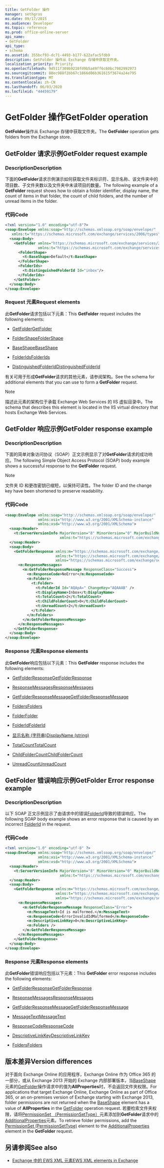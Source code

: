 ```yaml
---
title: GetFolder 操作
manager: sethgros
ms.date: 09/17/2015
ms.audience: Developer
ms.topic: reference
ms.prod: office-online-server
api_name:
- GetFolder
api_type:
- schema
ms.assetid: 355bcf93-dc71-4493-b177-622afac5fdb9
description: GetFolder 操作从 Exchange 存储中获取文件夹。
localization_priority: Priority
ms.openlocfilehash: 9d511f309b9210fd9b5a49ff6c60bc7982992973
ms.sourcegitcommit: 88ec988f2bb67c1866d06b361615f3674a24e795
ms.translationtype: MT
ms.contentlocale: zh-CN
ms.lasthandoff: 06/03/2020
ms.locfileid: "44459179"
---
```

# <a name="getfolder-operation"></a><span data-ttu-id="8a65d-103">GetFolder 操作</span><span class="sxs-lookup"><span data-stu-id="8a65d-103">GetFolder operation</span></span>

<span data-ttu-id="8a65d-104">**GetFolder**操作从 Exchange 存储中获取文件夹。</span><span class="sxs-lookup"><span data-stu-id="8a65d-104">The **GetFolder** operation gets folders from the Exchange store.</span></span> 
  
## <a name="getfolder-request-example"></a><span data-ttu-id="8a65d-105">GetFolder 请求示例</span><span class="sxs-lookup"><span data-stu-id="8a65d-105">GetFolder request example</span></span>

### <a name="description"></a><span data-ttu-id="8a65d-106">Description</span><span class="sxs-lookup"><span data-stu-id="8a65d-106">Description</span></span>

<span data-ttu-id="8a65d-107">下面的**GetFolder**请求示例演示如何获取文件夹标识符、显示名称、该文件夹中的项目数、子文件夹数以及文件夹中未读项目的数量。</span><span class="sxs-lookup"><span data-stu-id="8a65d-107">The following example of a **GetFolder** request shows how to obtain a folder identifier, display name, the count of items in that folder, the count of child folders, and the number of unread items in the folder.</span></span> 
  
### <a name="code"></a><span data-ttu-id="8a65d-108">代码</span><span class="sxs-lookup"><span data-stu-id="8a65d-108">Code</span></span>

```XML
<?xml version="1.0" encoding="utf-8"?>
<soap:Envelope xmlns:soap="http://schemas.xmlsoap.org/soap/envelope/"
   xmlns:t="https://schemas.microsoft.com/exchange/services/2006/types">
  <soap:Body>
    <GetFolder xmlns="https://schemas.microsoft.com/exchange/services/2006/messages"
               xmlns:t="https://schemas.microsoft.com/exchange/services/2006/types">
      <FolderShape>
        <t:BaseShape>Default</t:BaseShape>
      </FolderShape>
      <FolderIds>
        <t:DistinguishedFolderId Id="inbox"/>
      </FolderIds>
    </GetFolder>
  </soap:Body>
</soap:Envelope>
```

### <a name="request-elements"></a><span data-ttu-id="8a65d-109">Request 元素</span><span class="sxs-lookup"><span data-stu-id="8a65d-109">Request elements</span></span>

<span data-ttu-id="8a65d-110">此**GetFolder**请求包括以下元素：</span><span class="sxs-lookup"><span data-stu-id="8a65d-110">This **GetFolder** request includes the following elements:</span></span> 
  
- [<span data-ttu-id="8a65d-111">GetFolder</span><span class="sxs-lookup"><span data-stu-id="8a65d-111">GetFolder</span></span>](getfolder.md)
    
- [<span data-ttu-id="8a65d-112">FolderShape</span><span class="sxs-lookup"><span data-stu-id="8a65d-112">FolderShape</span></span>](foldershape.md)
    
- [<span data-ttu-id="8a65d-113">BaseShape</span><span class="sxs-lookup"><span data-stu-id="8a65d-113">BaseShape</span></span>](baseshape.md)
    
- [<span data-ttu-id="8a65d-114">FolderIds</span><span class="sxs-lookup"><span data-stu-id="8a65d-114">FolderIds</span></span>](folderids.md)
    
- [<span data-ttu-id="8a65d-115">DistinguishedFolderId</span><span class="sxs-lookup"><span data-stu-id="8a65d-115">DistinguishedFolderId</span></span>](distinguishedfolderid.md)
    
<span data-ttu-id="8a65d-116">有关可用于形成**GetFolder**请求的其他元素，请参阅架构。</span><span class="sxs-lookup"><span data-stu-id="8a65d-116">See the schema for additional elements that you can use to form a **GetFolder** request.</span></span> 
  
> [!NOTE]
> <span data-ttu-id="8a65d-117">描述此元素的架构位于承载 Exchange Web Services 的 IIS 虚拟目录中。</span><span class="sxs-lookup"><span data-stu-id="8a65d-117">The schema that describes this element is located in the IIS virtual directory that hosts Exchange Web Services.</span></span> 
  
## <a name="getfolder-response-example"></a><span data-ttu-id="8a65d-118">GetFolder 响应示例</span><span class="sxs-lookup"><span data-stu-id="8a65d-118">GetFolder response example</span></span>

### <a name="description"></a><span data-ttu-id="8a65d-119">Description</span><span class="sxs-lookup"><span data-stu-id="8a65d-119">Description</span></span>

<span data-ttu-id="8a65d-120">下面的简单对象访问协议（SOAP）正文示例显示了对**GetFolder**请求的成功响应。</span><span class="sxs-lookup"><span data-stu-id="8a65d-120">The following Simple Object Access Protocol (SOAP) body example shows a successful response to the **GetFolder** request.</span></span> 
  
> [!NOTE]
> <span data-ttu-id="8a65d-121">文件夹 ID 和更改密钥已缩短，以保持可读性。</span><span class="sxs-lookup"><span data-stu-id="8a65d-121">The folder ID and the change key have been shortened to preserve readability.</span></span> 
  
### <a name="code"></a><span data-ttu-id="8a65d-122">代码</span><span class="sxs-lookup"><span data-stu-id="8a65d-122">Code</span></span>

```XML
<soap:Envelope xmlns:soap="http://schemas.xmlsoap.org/soap/envelope/" 
               xmlns:xsi="http://www.w3.org/2001/XMLSchema-instance" 
               xmlns:xsd="http://www.w3.org/2001/XMLSchema">
  <soap:Header>
    <t:ServerVersionInfo MajorVersion="8" MinorVersion="0" MajorBuildNumber="628" MinorBuildNumber="0" 
                         xmlns:t="https://schemas.microsoft.com/exchange/services/2006/types" />
  </soap:Header>
  <soap:Body>
    <GetFolderResponse xmlns:m="https://schemas.microsoft.com/exchange/services/2006/messages" 
                       xmlns:t="https://schemas.microsoft.com/exchange/services/2006/types" 
                       xmlns="https://schemas.microsoft.com/exchange/services/2006/messages">
      <m:ResponseMessages>
        <m:GetFolderResponseMessage ResponseClass="Success">
          <m:ResponseCode>NoError</m:ResponseCode>
          <m:Folders>
            <t:Folder>
              <t:FolderId Id="AQApA=" ChangeKey="AQAAAB" />
              <t:DisplayName>Inbox</t:DisplayName>
              <t:TotalCount>2</t:TotalCount>
              <t:ChildFolderCount>0</t:ChildFolderCount>
              <t:UnreadCount>2</t:UnreadCount>
            </t:Folder>
          </m:Folders>
        </m:GetFolderResponseMessage>
      </m:ResponseMessages>
    </GetFolderResponse>
  </soap:Body>
</soap:Envelope>
```

### <a name="response-elements"></a><span data-ttu-id="8a65d-123">Response 元素</span><span class="sxs-lookup"><span data-stu-id="8a65d-123">Response elements</span></span>

<span data-ttu-id="8a65d-124">此**GetFolder**响应包括以下元素：</span><span class="sxs-lookup"><span data-stu-id="8a65d-124">This **GetFolder** response includes the following elements:</span></span> 
  
- [<span data-ttu-id="8a65d-125">GetFolderResponse</span><span class="sxs-lookup"><span data-stu-id="8a65d-125">GetFolderResponse</span></span>](getfolderresponse.md)
    
- [<span data-ttu-id="8a65d-126">ResponseMessages</span><span class="sxs-lookup"><span data-stu-id="8a65d-126">ResponseMessages</span></span>](responsemessages.md)
    
- [<span data-ttu-id="8a65d-127">GetFolderResponseMessage</span><span class="sxs-lookup"><span data-stu-id="8a65d-127">GetFolderResponseMessage</span></span>](getfolderresponsemessage.md)
    
- [<span data-ttu-id="8a65d-128">Folders</span><span class="sxs-lookup"><span data-stu-id="8a65d-128">Folders</span></span>](folders-ex15websvcsotherref.md)
    
- [<span data-ttu-id="8a65d-129">Folder</span><span class="sxs-lookup"><span data-stu-id="8a65d-129">Folder</span></span>](folder.md)
    
- [<span data-ttu-id="8a65d-130">FolderId</span><span class="sxs-lookup"><span data-stu-id="8a65d-130">FolderId</span></span>](folderid.md)
    
- [<span data-ttu-id="8a65d-131">显示名称 (字符串)</span><span class="sxs-lookup"><span data-stu-id="8a65d-131">DisplayName (string)</span></span>](displayname-string.md)
    
- [<span data-ttu-id="8a65d-132">TotalCount</span><span class="sxs-lookup"><span data-stu-id="8a65d-132">TotalCount</span></span>](totalcount.md)
    
- [<span data-ttu-id="8a65d-133">ChildFolderCount</span><span class="sxs-lookup"><span data-stu-id="8a65d-133">ChildFolderCount</span></span>](childfoldercount.md)
    
- [<span data-ttu-id="8a65d-134">UnreadCount</span><span class="sxs-lookup"><span data-stu-id="8a65d-134">UnreadCount</span></span>](unreadcount.md)
    
## <a name="getfolder-error-response-example"></a><span data-ttu-id="8a65d-135">GetFolder 错误响应示例</span><span class="sxs-lookup"><span data-stu-id="8a65d-135">GetFolder Error response example</span></span>

### <a name="description"></a><span data-ttu-id="8a65d-136">Description</span><span class="sxs-lookup"><span data-stu-id="8a65d-136">Description</span></span>

<span data-ttu-id="8a65d-137">以下 SOAP 正文示例显示了由请求中的错误[FolderId](folderid.md)导致的错误响应。</span><span class="sxs-lookup"><span data-stu-id="8a65d-137">The following SOAP body example shows an error response that is caused by an incorrect [FolderId](folderid.md) in the request.</span></span> 
  
### <a name="code"></a><span data-ttu-id="8a65d-138">代码</span><span class="sxs-lookup"><span data-stu-id="8a65d-138">Code</span></span>

```XML
<?xml version="1.0" encoding="utf-8" ?>
<soap:Envelope xmlns:soap="http://schemas.xmlsoap.org/soap/envelope/" 
               xmlns:xsi="http://www.w3.org/2001/XMLSchema-instance" 
               xmlns:xsd="http://www.w3.org/2001/XMLSchema">
  <soap:Header>
    <t:ServerVersionInfo MajorVersion="8" MinorVersion="0" MajorBuildNumber="628" MinorBuildNumber="0" 
                         xmlns:t="https://schemas.microsoft.com/exchange/services/2006/types" />
  </soap:Header>
  <soap:Body>
    <GetFolderResponse xmlns:m="https://schemas.microsoft.com/exchange/services/2006/messages" 
                       xmlns:t="https://schemas.microsoft.com/exchange/services/2006/types" 
                       xmlns="https://schemas.microsoft.com/exchange/services/2006/messages">
      <m:ResponseMessages>
        <m:GetFolderResponseMessage ResponseClass="Error">
          <m:MessageText>Id is malformed.</m:MessageText>
          <m:ResponseCode>ErrorInvalidIdMalformed</m:ResponseCode>
          <m:DescriptiveLinkKey>0</m:DescriptiveLinkKey>
          <m:Folders />
        </m:GetFolderResponseMessage>
      </m:ResponseMessages>
    </GetFolderResponse>
  </soap:Body>
</soap:Envelope>
```

### <a name="response-elements"></a><span data-ttu-id="8a65d-139">Response 元素</span><span class="sxs-lookup"><span data-stu-id="8a65d-139">Response elements</span></span>

<span data-ttu-id="8a65d-140">此**GetFolder**错误响应包括以下元素：</span><span class="sxs-lookup"><span data-stu-id="8a65d-140">This **GetFolder** error response includes the following elements:</span></span> 
  
- [<span data-ttu-id="8a65d-141">GetFolderResponse</span><span class="sxs-lookup"><span data-stu-id="8a65d-141">GetFolderResponse</span></span>](getfolderresponse.md)
    
- [<span data-ttu-id="8a65d-142">ResponseMessages</span><span class="sxs-lookup"><span data-stu-id="8a65d-142">ResponseMessages</span></span>](responsemessages.md)
    
- [<span data-ttu-id="8a65d-143">GetFolderResponseMessage</span><span class="sxs-lookup"><span data-stu-id="8a65d-143">GetFolderResponseMessage</span></span>](getfolderresponsemessage.md)
    
- [<span data-ttu-id="8a65d-144">MessageText</span><span class="sxs-lookup"><span data-stu-id="8a65d-144">MessageText</span></span>](messagetext.md)
    
- [<span data-ttu-id="8a65d-145">ResponseCode</span><span class="sxs-lookup"><span data-stu-id="8a65d-145">ResponseCode</span></span>](responsecode.md)
    
- [<span data-ttu-id="8a65d-146">DescriptiveLinkKey</span><span class="sxs-lookup"><span data-stu-id="8a65d-146">DescriptiveLinkKey</span></span>](descriptivelinkkey.md)
    
- [<span data-ttu-id="8a65d-147">Folders</span><span class="sxs-lookup"><span data-stu-id="8a65d-147">Folders</span></span>](folders-ex15websvcsotherref.md)
    
## <a name="version-differences"></a><span data-ttu-id="8a65d-148">版本差异</span><span class="sxs-lookup"><span data-stu-id="8a65d-148">Version differences</span></span>

<span data-ttu-id="8a65d-149">对于面向 Exchange Online 的应用程序，Exchange Online 作为 Office 365 的一部分，或从 Exchange 2013 开始的 Exchange 内部部署版本，当[BaseShape](baseshape.md)元素的[GetFolder](getfolder-operation.md)操作请求中的值为**AllProperties**时，不会返回文件夹权限。</span><span class="sxs-lookup"><span data-stu-id="8a65d-149">For applications that target Exchange Online, Exchange Online as part of Office 365, or an on-premises version of Exchange starting with Exchange 2013, folder permissions are not returned when the [BaseShape](baseshape.md) element has a value of **AllProperties** in the [GetFolder](getfolder-operation.md) operation request.</span></span> <span data-ttu-id="8a65d-150">若要检索文件夹权限，请将[PermissionSet （PermissionSetType）](permissionset-permissionsettype.md)元素添加到**GetFolder**请求中的[AdditionalProperties](additionalproperties.md)元素。</span><span class="sxs-lookup"><span data-stu-id="8a65d-150">To retrieve folder permissions, add the [PermissionSet (PermissionSetType)](permissionset-permissionsettype.md) element to the [AdditionalProperties](additionalproperties.md) element in the **GetFolder** request.</span></span> 
  
## <a name="see-also"></a><span data-ttu-id="8a65d-151">另请参阅</span><span class="sxs-lookup"><span data-stu-id="8a65d-151">See also</span></span>



- [<span data-ttu-id="8a65d-152">Exchange 中的 EWS XML 元素</span><span class="sxs-lookup"><span data-stu-id="8a65d-152">EWS XML elements in Exchange</span></span>](ews-xml-elements-in-exchange.md)

